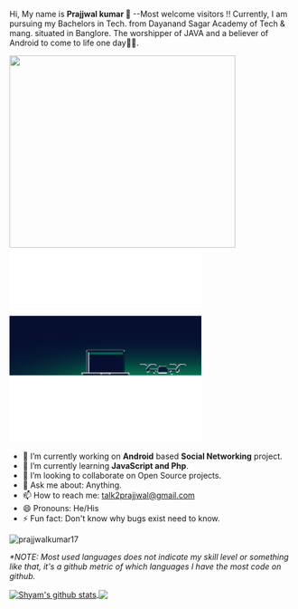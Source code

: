 Hi, My name is <b> Prajjwal kumar 👋</b> --Most welcome visitors !!
Currently, I am pursuing my Bachelors in Tech. from Dayanand Sagar Academy of Tech & mang. situated in Banglore. The worshipper of JAVA and a believer of Android to come to life one day🤞🏻. 
<br>

<p align="left">
  <img src="https://github.com/ShyamPraveenSingh/ShyamPraveenSingh/blob/master/me.gif" width=400 height=340>
  <img src="https://github.com/prajjwalkumar17/prajjwalkumar17/blob/main/animation_200_kmltj8ki.gif" height=340/>
</p>

- 🔭 I’m currently working on **Android** based **Social Networking** project.
- 🌱 I’m currently learning **JavaScript and Php**.
- 👯 I’m looking to collaborate on Open Source projects.
- 💬 Ask me about: Anything.
- 📫 How to reach me: talk2prajjwal@gmail.com
- 😄 Pronouns: He/His
- ⚡ Fun fact: Don't know why bugs exist need to know.

<p align="left"> <img src="https://komarev.com/ghpvc/?username=prajjwalkumar17" alt="prajjwalkumar17" /> </p>

<i>*NOTE: Most used languages does not indicate my skill level or something like that, it's a github metric of which languages I have the most code on github.</i>

<a href="https://github.com/prajjwalkumar17/github-readme-stats"> 
  <img align="center" src="https://github-readme-stats.vercel.app/api?username=prajjwalkumar17&private=true&theme=radical" alt="Shyam's github stats" />
</a>

<a href="https://github.com/prajjwalkumar17/github-readme-stats">
  <img align="center" src="https://github-readme-stats.vercel.app/api/top-langs/?username=prajjwalkumar17&layout=compact&theme=radical" />
</a>


